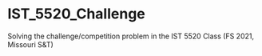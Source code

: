 # IST_5520_Challenge
Solving the challenge/competition problem in the IST 5520 Class (FS 2021, Missouri S&amp;T)
